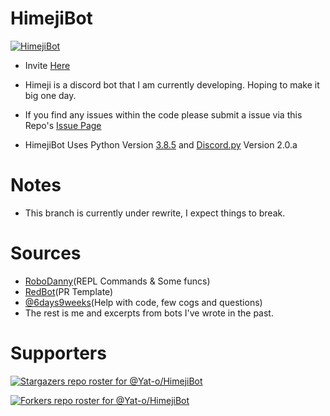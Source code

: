 # HimejiBot

<a href="https://github.com/Yat-o/HimejiBot"><img src="https://cdn.myanimelist.net/r/250x350/images/clubs/8/163534.jpg?s=9ec45fdd4232591c01f3c4009caf55e9" alt="HimejiBot"></a>

- Invite [Here](https://discordapp.com/oauth2/authorize?&client_id=784474257832804372&scope=bot&permissions=8)

- Himeji is a discord bot that I am currently developing. Hoping to make it big one day.

- If you find any issues within the code please submit a issue via this
  Repo's [Issue Page](https://github.com/Yat-o/HimejiBot/issues)

- HimejiBot Uses Python Version [3.8.5](https://www.python.org/downloads/release/python-385/)
  and [Discord.py](https://discordpy.readthedocs.io/en/latest/#) Version 2.0.a

# Notes

- This branch is currently under rewrite, I expect things to break.

# Sources

- [RoboDanny](https://github.com/Rapptz/RoboDanny)(REPL Commands & Some funcs)
- [RedBot](https://github.com/Cog-Creators/Red-DiscordBot)(PR Template)
- [@6days9weeks](https://www.github.com/6days9weeks/)(Help with code, few cogs and questions)
- The rest is me and excerpts from bots I've wrote in the past.

# Supporters

[![Stargazers repo roster for @Yat-o/HimejiBot](https://reporoster.com/stars/Yat-o/HimejiBot)](https://github.com/Yat-o/HimejiBot/stargazers)

[![Forkers repo roster for @Yat-o/HimejiBot](https://reporoster.com/forks/Yat-o/HimejiBot)](https://github.com/Yat-o/HimejiBot/network/members)

